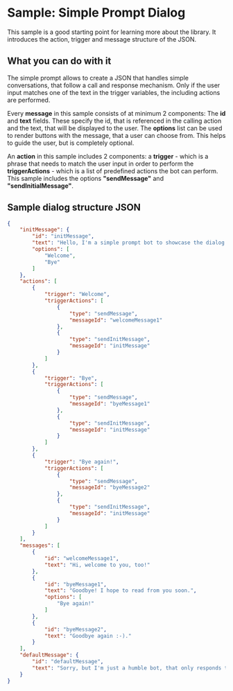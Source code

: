 # Sample: Simple Prompt Dialog

This sample is a good starting point for learning more about the library. It introduces the action, trigger and message structure of the JSON. 

## What you can do with it

The simple prompt allows to create a JSON that handles simple conversations, that follow a call and response mechanism. Only if the user input matches one of the text in the trigger variables, the including actions are performed. 

Every **message** in this sample consists of at minimum 2 components: The **id** and **text** fields. These specify the id, that is referenced in the calling action and the text, that will be displayed to the user. The **options** list can be used to render buttons with the message, that a user can choose from. This helps to guide the user, but is completely optional.

An **action** in this sample includes 2 components: a **trigger** - which is a phrase that needs to match the user input in order to perform the **triggerActions** - which is a list of predefined actions the bot can perform. This sample includes the options **"sendMessage"** and **"sendInitialMessage"**.

## Sample dialog structure JSON

```json
{
    "initMessage": {
        "id": "initMessage",
        "text": "Hello, I'm a simple prompt bot to showcase the dialog generator library ;-)",
        "options": [
            "Welcome",
            "Bye"
        ]
    },
    "actions": [
        {
            "trigger": "Welcome",
            "triggerActions": [
                {
                    "type": "sendMessage",
                    "messageId": "welcomeMessage1"
                },
                {
                    "type": "sendInitMessage",
                    "messageId": "initMessage"
                }
            ]
        },
        {
            "trigger": "Bye",
            "triggerActions": [
                {
                    "type": "sendMessage",
                    "messageId": "byeMessage1"
                },
                {
                    "type": "sendInitMessage",
                    "messageId": "initMessage"
                }
            ]
        },
        {
            "trigger": "Bye again!",
            "triggerActions": [
                {
                    "type": "sendMessage",
                    "messageId": "byeMessage2"
                },
                {
                    "type": "sendInitMessage",
                    "messageId": "initMessage"
                }
            ]
        }
    ],
    "messages": [
        {
            "id": "welcomeMessage1",
            "text": "Hi, welcome to you, too!"
        },
        {
            "id": "byeMessage1",
            "text": "Goodbye! I hope to read from you soon.",
            "options": [
                "Bye again!"
            ]
        },
        {
            "id": "byeMessage2",
            "text": "Goodbye again :-)."
        }
    ],
    "defaultMessage": {
        "id": "defaultMessage",
        "text": "Sorry, but I'm just a humble bot, that only responds to the given options."
    }
}
```